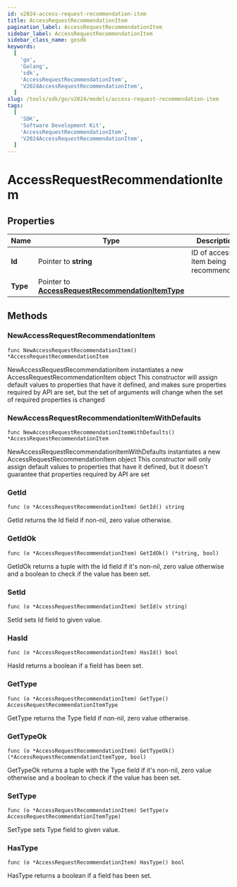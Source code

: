 ```yaml
---
id: v2024-access-request-recommendation-item
title: AccessRequestRecommendationItem
pagination_label: AccessRequestRecommendationItem
sidebar_label: AccessRequestRecommendationItem
sidebar_class_name: gosdk
keywords:
  [
    'go',
    'Golang',
    'sdk',
    'AccessRequestRecommendationItem',
    'V2024AccessRequestRecommendationItem',
  ]
slug: /tools/sdk/go/v2024/models/access-request-recommendation-item
tags:
  [
    'SDK',
    'Software Development Kit',
    'AccessRequestRecommendationItem',
    'V2024AccessRequestRecommendationItem',
  ]
---
```


# AccessRequestRecommendationItem

## Properties

| Name | Type | Description | Notes |
| --- | --- | --- | --- |
| **Id** | Pointer to **string** | ID of access item being recommended. | [optional] |
| **Type** | Pointer to [**AccessRequestRecommendationItemType**](access-request-recommendation-item-type) |  | [optional] |

## Methods

### NewAccessRequestRecommendationItem

`func NewAccessRequestRecommendationItem() *AccessRequestRecommendationItem`

NewAccessRequestRecommendationItem instantiates a new AccessRequestRecommendationItem object This constructor will assign default values to properties that have it defined, and makes sure properties required by API are set, but the set of arguments will change when the set of required properties is changed

### NewAccessRequestRecommendationItemWithDefaults

`func NewAccessRequestRecommendationItemWithDefaults() *AccessRequestRecommendationItem`

NewAccessRequestRecommendationItemWithDefaults instantiates a new AccessRequestRecommendationItem object This constructor will only assign default values to properties that have it defined, but it doesn't guarantee that properties required by API are set

### GetId

`func (o *AccessRequestRecommendationItem) GetId() string`

GetId returns the Id field if non-nil, zero value otherwise.

### GetIdOk

`func (o *AccessRequestRecommendationItem) GetIdOk() (*string, bool)`

GetIdOk returns a tuple with the Id field if it's non-nil, zero value otherwise and a boolean to check if the value has been set.

### SetId

`func (o *AccessRequestRecommendationItem) SetId(v string)`

SetId sets Id field to given value.

### HasId

`func (o *AccessRequestRecommendationItem) HasId() bool`

HasId returns a boolean if a field has been set.

### GetType

`func (o *AccessRequestRecommendationItem) GetType() AccessRequestRecommendationItemType`

GetType returns the Type field if non-nil, zero value otherwise.

### GetTypeOk

`func (o *AccessRequestRecommendationItem) GetTypeOk() (*AccessRequestRecommendationItemType, bool)`

GetTypeOk returns a tuple with the Type field if it's non-nil, zero value otherwise and a boolean to check if the value has been set.

### SetType

`func (o *AccessRequestRecommendationItem) SetType(v AccessRequestRecommendationItemType)`

SetType sets Type field to given value.

### HasType

`func (o *AccessRequestRecommendationItem) HasType() bool`

HasType returns a boolean if a field has been set.
